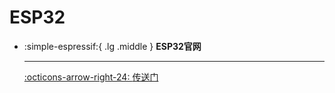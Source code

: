 # ESP32

<div class="grid cards" markdown>

-   :simple-espressif:{ .lg .middle } __ESP32官网__

    ---

    [:octicons-arrow-right-24: <a href="https://www.espressif.com/zh-hans/products/socs/esp32" target="_blank"> 传送门 </a>](#)

</div>